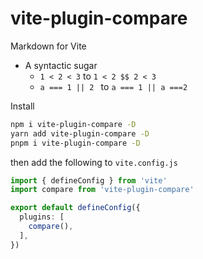 # vite-plugin-compare

Markdown for Vite


- A syntactic sugar
  - `1 < 2 < 3` to `1 < 2 $$ 2 < 3`
  - `a === 1 || 2 ` to `a === 1 || a ===2`


Install

```bash
npm i vite-plugin-compare -D 
yarn add vite-plugin-compare -D
pnpm i vite-plugin-compare -D
```


then add the following to `vite.config.js`

```ts
import { defineConfig } from 'vite'
import compare from 'vite-plugin-compare'

export default defineConfig({
  plugins: [
    compare(),
  ],
})
```

